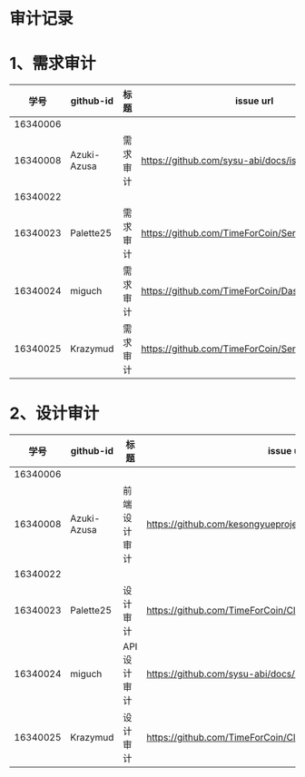 # 审计记录

# 1、需求审计
| 学号     | github-id | 标题 | issue url |
| -------- | --------- | ---- | --------- |
| 16340006 |           |      |           |
| 16340008 |Azuki-Azusa|需求审计| https://github.com/sysu-abi/docs/issues/5 |
| 16340022 |           |      |           |
| 16340023 | Palette25 | 需求审计 |  https://github.com/TimeForCoin/Server/issues/5  |
| 16340024 | miguch | 需求审计 | https://github.com/TimeForCoin/Dashboard/issues/1 |
| 16340025 | Krazymud  | 需求审计 | <https://github.com/TimeForCoin/Server/issues/6> |


# 2、设计审计
| 学号     | github-id | 标题 | issue url |
| -------- | --------- | ---- | --------- |
| 16340006 |           |      |           |
| 16340008 |Azuki-Azusa|前端设计审计| https://github.com/kesongyueproject/EarnSpareMoney/issues/21 |
| 16340022 |           |      |           |
| 16340023 | Palette25 | 设计审计 |  https://github.com/TimeForCoin/Client/issues/29  |
| 16340024 | miguch | API 设计审计 | https://github.com/sysu-abi/docs/issues/4 |
| 16340025 | Krazymud  | 设计审计 | <https://github.com/TimeForCoin/Client/issues/30> |
